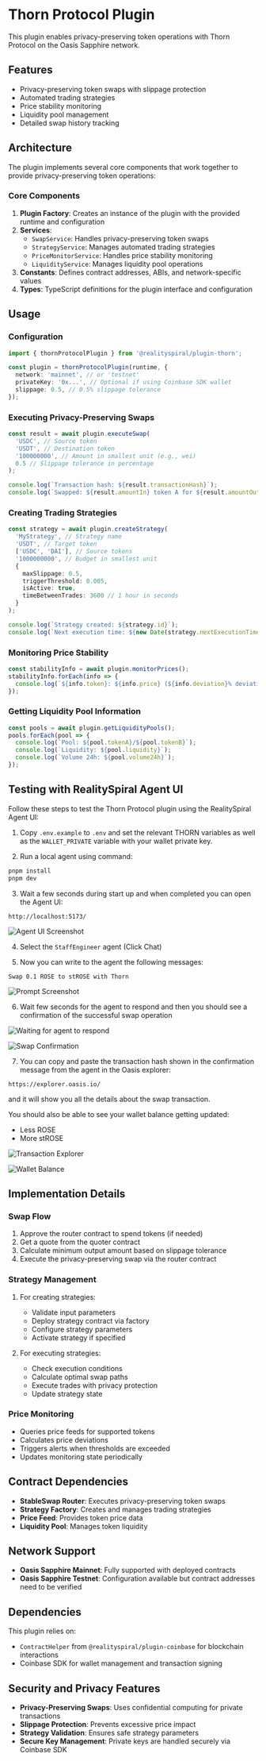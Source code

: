# Thorn Protocol Plugin

This plugin enables privacy-preserving token operations with Thorn Protocol on the Oasis Sapphire network.

## Features

- Privacy-preserving token swaps with slippage protection
- Automated trading strategies
- Price stability monitoring
- Liquidity pool management
- Detailed swap history tracking

## Architecture

The plugin implements several core components that work together to provide privacy-preserving token operations:

### Core Components

1. **Plugin Factory**: Creates an instance of the plugin with the provided runtime and configuration
2. **Services**:
   - `SwapService`: Handles privacy-preserving token swaps
   - `StrategyService`: Manages automated trading strategies
   - `PriceMonitorService`: Handles price stability monitoring
   - `LiquidityService`: Manages liquidity pool operations
3. **Constants**: Defines contract addresses, ABIs, and network-specific values
4. **Types**: TypeScript definitions for the plugin interface and configuration

## Usage

### Configuration

```typescript
import { thornProtocolPlugin } from '@realityspiral/plugin-thorn';

const plugin = thornProtocolPlugin(runtime, {
  network: 'mainnet', // or 'testnet'
  privateKey: '0x...', // Optional if using Coinbase SDK wallet
  slippage: 0.5, // 0.5% slippage tolerance
});
```

### Executing Privacy-Preserving Swaps

```typescript
const result = await plugin.executeSwap(
  'USDC', // Source token
  'USDT', // Destination token
  '100000000', // Amount in smallest unit (e.g., wei)
  0.5 // Slippage tolerance in percentage
);

console.log(`Transaction hash: ${result.transactionHash}`);
console.log(`Swapped: ${result.amountIn} token A for ${result.amountOut} token B`);
```

### Creating Trading Strategies

```typescript
const strategy = await plugin.createStrategy(
  'MyStrategy', // Strategy name
  'USDT', // Target token
  ['USDC', 'DAI'], // Source tokens
  '1000000000', // Budget in smallest unit
  {
    maxSlippage: 0.5,
    triggerThreshold: 0.005,
    isActive: true,
    timeBetweenTrades: 3600 // 1 hour in seconds
  }
);

console.log(`Strategy created: ${strategy.id}`);
console.log(`Next execution time: ${new Date(strategy.nextExecutionTime)}`);
```

### Monitoring Price Stability

```typescript
const stabilityInfo = await plugin.monitorPrices();
stabilityInfo.forEach(info => {
  console.log(`${info.token}: ${info.price} (${info.deviation}% deviation)`);
});
```

### Getting Liquidity Pool Information

```typescript
const pools = await plugin.getLiquidityPools();
pools.forEach(pool => {
  console.log(`Pool: ${pool.tokenA}/${pool.tokenB}`);
  console.log(`Liquidity: ${pool.liquidity}`);
  console.log(`Volume 24h: ${pool.volume24h}`);
});
```

## Testing with RealitySpiral Agent UI

Follow these steps to test the Thorn Protocol plugin using the RealitySpiral Agent UI:

1. Copy `.env.example` to `.env` and set the relevant THORN variables as well as the `WALLET_PRIVATE` variable with your wallet private key.

2. Run a local agent using command:
```bash
pnpm install
pnpm dev
```

3. Wait a few seconds during start up and when completed you can open the Agent UI:
```
http://localhost:5173/
```

![Agent UI Screenshot](./docs/assets/agent-ui.png)

4. Select the `StaffEngineer` agent (Click Chat)

5. Now you can write to the agent the following messages:
```
Swap 0.1 ROSE to stROSE with Thorn
```

![Prompt Screenshot](./docs/assets/prompt.png)

6. Wait few seconds for the agent to respond and then you should see a confirmation of the successful swap operation

![Waiting for agent to respond](./docs/assets/waiting-for-agent-to-respond.png)

![Swap Confirmation](./docs/assets/swap-confirmation.png)

7. You can copy and paste the transaction hash shown in the confirmation message from the agent in the Oasis explorer:
```
https://explorer.oasis.io/
```

and it will show you all the details about the swap transaction.

You should also be able to see your wallet balance getting updated:
- Less ROSE
- More stROSE

![Transaction Explorer](./docs/assets/transaction-explorer.png) 

![Wallet Balance](./docs/assets/wallet-balance.png)

## Implementation Details

### Swap Flow

1. Approve the router contract to spend tokens (if needed)
2. Get a quote from the quoter contract
3. Calculate minimum output amount based on slippage tolerance
4. Execute the privacy-preserving swap via the router contract

### Strategy Management

1. For creating strategies:
   - Validate input parameters
   - Deploy strategy contract via factory
   - Configure strategy parameters
   - Activate strategy if specified

2. For executing strategies:
   - Check execution conditions
   - Calculate optimal swap paths
   - Execute trades with privacy protection
   - Update strategy state

### Price Monitoring

- Queries price feeds for supported tokens
- Calculates price deviations
- Triggers alerts when thresholds are exceeded
- Updates monitoring state periodically

## Contract Dependencies

- **StableSwap Router**: Executes privacy-preserving token swaps
- **Strategy Factory**: Creates and manages trading strategies
- **Price Feed**: Provides token price data
- **Liquidity Pool**: Manages token liquidity

## Network Support

- **Oasis Sapphire Mainnet**: Fully supported with deployed contracts
- **Oasis Sapphire Testnet**: Configuration available but contract addresses need to be verified

## Dependencies

This plugin relies on:
- `ContractHelper` from `@realityspiral/plugin-coinbase` for blockchain interactions
- Coinbase SDK for wallet management and transaction signing

## Security and Privacy Features

- **Privacy-Preserving Swaps**: Uses confidential computing for private transactions
- **Slippage Protection**: Prevents excessive price impact
- **Strategy Validation**: Ensures safe strategy parameters
- **Secure Key Management**: Private keys are handled securely via Coinbase SDK
